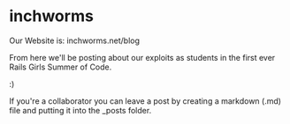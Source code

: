 inchworms
=========

Our Website is: inchworms.net/blog

From here we'll be posting about our exploits as students in the first ever Rails Girls Summer of Code.

:)

If you're a collaborator you can leave a post by creating a markdown (.md) file and putting it into the _posts folder.



